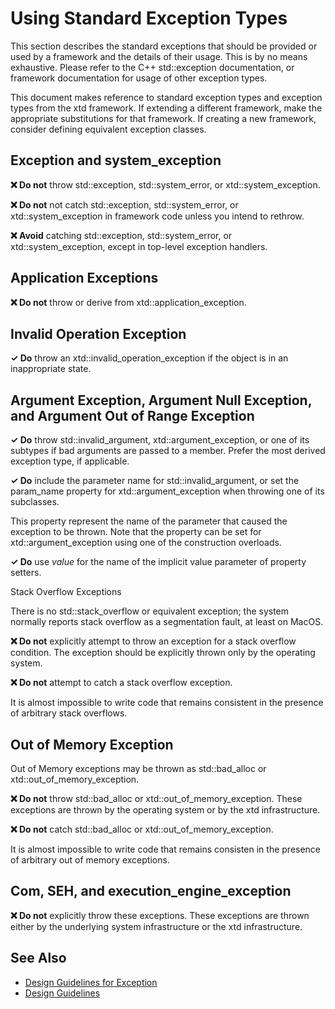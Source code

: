 # Using Standard Exception Types

This section describes the standard exceptions that should be provided or used by a framework and the details of their
usage. This is by no means exhaustive. Please refer to the C++ std::exception documentation, or framework
documentation for usage of other exception types.

This document makes reference to standard exception types and exception types from the xtd framework. If extending a
different framework, make the appropriate substitutions for that framework. If creating a new framework, consider
defining equivalent exception classes.

## Exception and system_exception

**❌ Do not** throw std::exception, std::system_error, or xtd::system_exception.

**❌ Do not** not catch std::exception, std::system_error, or xtd::system_exception in framework code unless you intend to rethrow.

**❌ Avoid** catching std::exception, std::system_error, or xtd::system_exception, except in top-level exception handlers.

## Application Exceptions

**❌ Do not** throw or derive from xtd::application_exception.

## Invalid Operation Exception

**✓ Do** throw an xtd::invalid_operation_exception if the object is in an inappropriate state.

## Argument Exception, Argument Null Exception, and Argument Out of Range Exception

**✓ Do** throw std::invalid_argument, xtd::argument_exception, or one of its subtypes if bad arguments are passed to a
member. Prefer the most derived exception type, if applicable.

**✓ Do** include the parameter name for std::invalid_argument, or set the param_name property for xtd::argument_exception
when throwing one of its subclasses.

This property represent the name of the parameter that caused the exception to be thrown. Note that the property can be
set for xtd::argument_exception using one of the construction overloads.

**✓ Do** use *value* for the name of the implicit value parameter of property setters.

Stack Overflow Exceptions

There is no std::stack_overflow or equivalent exception; the system normally reports stack overflow as a segmentation fault, at least on MacOS.

**❌ Do not** explicitly attempt to throw an exception for a stack overflow condition. The exception should be
explicitly thrown only by the operating system.

**❌ Do not** attempt to catch a stack overflow exception.

It is almost impossible to write code that remains consistent in the presence of arbitrary stack overflows.

## Out of Memory Exception

Out of Memory exceptions may be thrown as std::bad_alloc or xtd::out_of_memory_exception.

**❌ Do not** throw std::bad_alloc or xtd::out_of_memory_exception. These exceptions are thrown by the operating
system or by the xtd infrastructure.

**❌ Do not** catch std::bad_alloc or xtd::out_of_memory_exception.

It is almost impossible to write code that remains consisten in the presence of arbitrary out of memory exceptions.

## Com, SEH, and execution_engine_exception

**❌ Do not** explicitly throw these exceptions. These exceptions are thrown either by the underlying system
infrastructure or the xtd infrastructure.

## See Also

* [Design Guidelines for Exception](design_guidelines_for_exception.md)
* [Design Guidelines](design_guidelines.md)